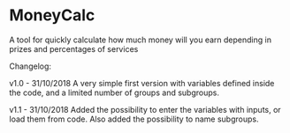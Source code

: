# MoneyCalc

A tool for quickly calculate how much money will you earn depending in prizes and percentages of services

Changelog:

v1.0 - 31/10/2018
A very simple first version with variables defined inside the code, and a limited number of groups and subgroups.

v1.1 - 31/10/2018
Added the possibility to enter the variables with inputs, or load them from code. Also added the possibility to name subgroups.
